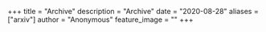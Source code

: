 +++
title = "Archive"
description = "Archive"
date = "2020-08-28"
aliases = ["arxiv"]
author = "Anonymous"
feature_image = ""
+++


